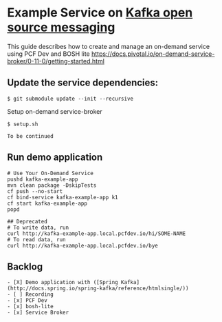 # Example Service on [Kafka open source messaging](http://kafka.apache.org/)
This guide describes how to create and manage an on-demand service using PCF Dev and BOSH lite https://docs.pivotal.io/on-demand-service-broker/0-11-0/getting-started.html

## Update the service dependencies:

    $ git submodule update --init --recursive

Setup on-demand service-broker

    $ setup.sh

    To be continued

## Run demo application

    # Use Your On-Demand Service
    pushd kafka-example-app
    mvn clean package -DskipTests
    cf push --no-start
    cf bind-service kafka-example-app k1
    cf start kafka-example-app
    popd

    ## Deprecated
    # To write data, run
    curl http://kafka-example-app.local.pcfdev.io/hi/SOME-NAME
    # To read data, run
    curl http://kafka-example-app.local.pcfdev.io/bye

## Backlog

    - [X] Demo application with ([Spring Kafka](http://docs.spring.io/spring-kafka/reference/htmlsingle/))
    - [ ] Recording
    - [x] PCF Dev
    - [x] bosh-lite
    - [x] Service Broker
